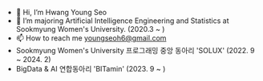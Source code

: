- 👋 Hi, I’m Hwang Young Seo 
- 👀 I’m majoring Artificial Intelligence Engineering and Statistics at Sookmyung Women's University. (2020.3 ~ )
- 📫 How to reach me youngseoh6@gmail.com
- Sookmyung Women's University 프로그래밍 중앙 동아리 'SOLUX' (2022. 9 ~ 2024. 2)
- BigData & AI 연합동아리 'BITamin' (2023. 9 ~ )

<!---
youngseoh/youngseoh is a ✨ special ✨ repository because its `README.md` (this file) appears on your GitHub profile.
You can click the Preview link to take a look at your changes.
--->

